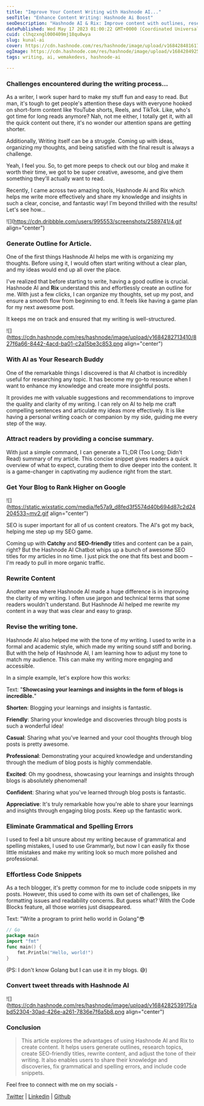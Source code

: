 ```yaml
---
title: "Improve Your Content Writing with Hashnode AI..."
seoTitle: "Enhance Content Writing: Hashnode Ai Boost"
seoDescription: "Hashnode AI & Rix: Improve content with outlines, research, SEO titles, tone adjustment, error fixing, and code snippets"
datePublished: Wed May 17 2023 01:00:22 GMT+0000 (Coordinated Universal Time)
cuid: clhqzxngl000409mj18qu0wya
slug: kunal-ai
cover: https://cdn.hashnode.com/res/hashnode/image/upload/v1684284816171/dd68dc2a-68c1-4c71-a96c-7f1ebe8f2caa.jpeg
ogImage: https://cdn.hashnode.com/res/hashnode/image/upload/v1684284925786/67831c82-e948-4184-b4ec-8c9321d43e9e.jpeg
tags: writing, ai, wemakedevs, hashnode-ai

---
```


### Challenges encountered during the writing process...

As a writer, I work super hard to make my stuff fun and easy to read. But man, it's tough to get people's attention these days with everyone hooked on short-form content like YouTube shorts, Reels, and TikTok. Like, who's got time for long reads anymore? Nah, not me either, I totally get it, with all the quick content out there, it's no wonder our attention spans are getting shorter.

Additionally, Writing itself can be a struggle. Coming up with ideas, organizing my thoughts, and being satisfied with the final result is always a challenge.

Yeah, I feel you. So, to get more peeps to check out our blog and make it worth their time, we got to be super creative, awesome, and give them something they'll actually want to read.

Recently, I came across two amazing tools, Hashnode Ai and Rix which helps me write more effectively and share my knowledge and insights in such a clear, concise, and fantastic way! I'm beyond thrilled with the results! Let's see how...

![](https://cdn.dribbble.com/users/995553/screenshots/2589741/4.gif align="center")

### Generate Outline for Article.

One of the first things Hashnode AI helps me with is organizing my thoughts. Before using it, I would often start writing without a clear plan, and my ideas would end up all over the place.

I've realized that before starting to write, having a good outline is crucial. Hashnode AI and **Rix** understand this and effortlessly create an outline for me. With just a few clicks, I can organize my thoughts, set up my post, and ensure a smooth flow from beginning to end. It feels like having a game plan for my next awesome post.

It keeps me on track and ensured that my writing is well-structured.

![](https://cdn.hashnode.com/res/hashnode/image/upload/v1684282713410/827f6a66-8442-4acd-ba01-c2a15be3c853.png align="center")

### With AI as Your Research Buddy

One of the remarkable things I discovered is that AI chatbot is incredibly useful for researching any topic. It has become my go-to resource when I want to enhance my knowledge and create more insightful posts.

It provides me with valuable suggestions and recommendations to improve the quality and clarity of my writing. I can rely on AI to help me craft compelling sentences and articulate my ideas more effectively. It is like having a personal writing coach or companion by my side, guiding me every step of the way.

### Attract readers by providing a concise summary.

With just a simple command, I can generate a TL;DR (Too Long; Didn't Read) summary of my article. This concise snippet gives readers a quick overview of what to expect, curating them to dive deeper into the content. It is a game-changer in captivating my audience right from the start.

### Get Your Blog to Rank Higher on Google

![](https://static.wixstatic.com/media/fe57a9_d8fed3f5574d40b694d87c2d24204533~mv2.gif align="center")

SEO is super important for all of us content creators. The AI's got my back, helping me step up my SEO game.

Coming up with **Catchy** and **SEO-friendly** titles and content can be a pain, right? But the Hashnode AI Chatbot whips up a bunch of awesome SEO titles for my articles in no time. I just pick the one that fits best and boom – I'm ready to pull in more organic traffic.

### Rewrite Content

Another area where Hashnode AI made a huge difference is in improving the clarity of my writing. I often use jargon and technical terms that some readers wouldn't understand. But Hashnode AI helped me rewrite my content in a way that was clear and easy to grasp.

### Revise the writing tone.

Hashnode AI also helped me with the tone of my writing. I used to write in a formal and academic style, which made my writing sound stiff and boring. But with the help of Hashnode AI, I am learning how to adjust my tone to match my audience. This can make my writing more engaging and accessible.

In a simple example, let's explore how this works:

Text: "**Showcasing your learnings and insights in the form of blogs is incredible.**"

**Shorten**: Blogging your learnings and insights is fantastic.

**Friendly**: Sharing your knowledge and discoveries through blog posts is such a wonderful idea!

**Casual**: Sharing what you've learned and your cool thoughts through blog posts is pretty awesome.

**Professional**: Demonstrating your acquired knowledge and understanding through the medium of blog posts is highly commendable.

**Excited**: Oh my goodness, showcasing your learnings and insights through blogs is absolutely phenomenal!

**Confident**: Sharing what you've learned through blog posts is fantastic.

**Appreciative**: It's truly remarkable how you're able to share your learnings and insights through engaging blog posts. Keep up the fantastic work.

### Eliminate Grammatical and Spelling Errors

I used to feel a bit unsure about my writing because of grammatical and spelling mistakes, I used to use Grammarly, but now I can easily fix those little mistakes and make my writing look so much more polished and professional.

### Effortless Code Snippets

As a tech blogger, it's pretty common for me to include code snippets in my posts. However, this used to come with its own set of challenges, like formatting issues and readability concerns. But guess what? With the Code Blocks feature, all those worries just disappeared.

Text: "Write a program to print hello world in Golang"😎

```go
// Go
package main
import "fmt"
func main() {
    fmt.Println("Hello, world!")
}
```

(PS: I don't know Golang but I can use it in my blogs. 😅)

### Convert tweet threads with Hashnode AI

![](https://cdn.hashnode.com/res/hashnode/image/upload/v1684282539175/abd52304-30ad-426e-a261-7836e7f6a5b8.png align="center")

### Conclusion

> This article explores the advantages of using Hashnode AI and Rix to create content. It helps users generate outlines, research topics, create SEO-friendly titles, rewrite content, and adjust the tone of their writing. It also enables users to share their knowledge and discoveries, fix grammatical and spelling errors, and include code snippets.

Feel free to connect with me on my socials -

[Twitter](https://twitter.com/KunalVerma2468) | [Linkedin](http://linkedin.com/in/kunalverma2468) | [Github](http://github.com/kunal00000)